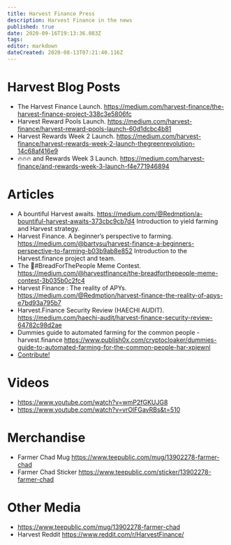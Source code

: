 ```yaml
---
title: Harvest Finance Press
description: Harvest Finance in the news
published: true
date: 2020-09-16T19:13:36.083Z
tags: 
editor: markdown
dateCreated: 2020-08-13T07:21:40.116Z
---
```


# Harvest Blog Posts
- The Harvest Finance Launch. https://medium.com/harvest-finance/the-harvest-finance-project-338c3e5806fc
- Harvest Reward Pools Launch. https://medium.com/harvest-finance/harvest-reward-pools-launch-60d1dcbc4b81
- Harvest Rewards Week 2 Launch. https://medium.com/harvest-finance/harvest-rewards-week-2-launch-thegreenrevolution-14c68af416e9
- 🔥🔥🔥 and Rewards Week 3 Launch. https://medium.com/harvest-finance/and-rewards-week-3-launch-f4e771946894

# Articles


- A bountiful Harvest awaits. https://medium.com/@Redmption/a-bountiful-harvest-awaits-373cbc9cb7d4
	Introduction to yield farming and Harvest strategy.
- Harvest Finance. A beginner’s perspective to farming. https://medium.com/@bartysu/harvest-finance-a-beginners-perspective-to-farming-b03b9ab8e852
	Introduction to the Harvest.finance project and team.
- The 🥖#BreadForThePeople Meme Contest. https://medium.com/@harvestfinance/the-breadforthepeople-meme-contest-3b035b0c2fc4
- Harvest Finance : The reality of APYs. https://medium.com/@Redmption/harvest-finance-the-reality-of-apys-e7bd93a795b7
- Harvest.Finance Security Review (HAECHI AUDIT). https://medium.com/haechi-audit/harvest-finance-security-review-64782c98d2ae
- Dummies guide to automated farming for the common people - harvest.finance https://www.publish0x.com/cryptocloaker/dummies-guide-to-automated-farming-for-the-common-people-har-xpjewnl
- [Contribute!](/contribute)

# Videos

- https://www.youtube.com/watch?v=wmP2fGKUJG8
- https://www.youtube.com/watch?v=vrOlFGavRBs&t=510
# Merchandise
- Farmer Chad Mug https://www.teepublic.com/mug/13902278-farmer-chad
- Farmer Chad Sticker https://www.teepublic.com/sticker/13902278-farmer-chad

# Other Media

- https://www.teepublic.com/mug/13902278-farmer-chad
- Harvest Reddit https://www.reddit.com/r/HarvestFinance/